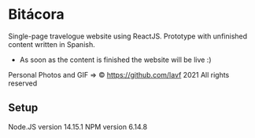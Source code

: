 # Bitácora

Single-page travelogue website using ReactJS. Prototype with unfinished content written in Spanish.

* As soon as the content is finished the website will be live :)

Personal Photos and GIF => &#169; https://github.com/lavf 2021 All rights reserved

## Setup
Node.JS version 14.15.1
NPM version 6.14.8

